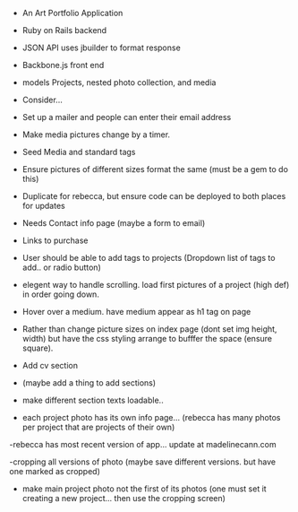 * An Art Portfolio Application

* Ruby on Rails backend
- JSON API uses jbuilder to format response

* Backbone.js front end
- models Projects, nested photo collection, and media

* Consider...
- Set up a mailer and people can enter their email address
- Make media pictures change by a timer.
- Seed Media and standard tags
- Ensure pictures of different sizes format the same (must be a gem to do this)
- Duplicate for rebecca, but ensure code can be deployed to both places for updates
- Needs Contact info page (maybe a form to email)
- Links to purchase

- User should be able to add tags to projects (Dropdown list of tags to add.. or radio button)
- elegent way to handle scrolling. load first pictures of a project (high def) in order going down.

- Hover over a medium. have medium appear as h1 tag on page

- Rather than change picture sizes on index page (dont set img height, width) but have the css styling arrange to bufffer the space (ensure square).

- Add cv section
- (maybe add a thing to add sections)
- make different section texts loadable..
- each project photo has its own info page... (rebecca has many photos per project that are projects of their own)

-rebecca has most recent version of app... update at madelinecann.com

-cropping all versions of photo (maybe save different versions. but have one marked as cropped)
- make main project photo not the first of its photos (one must set it creating a new project... then use the cropping screen)